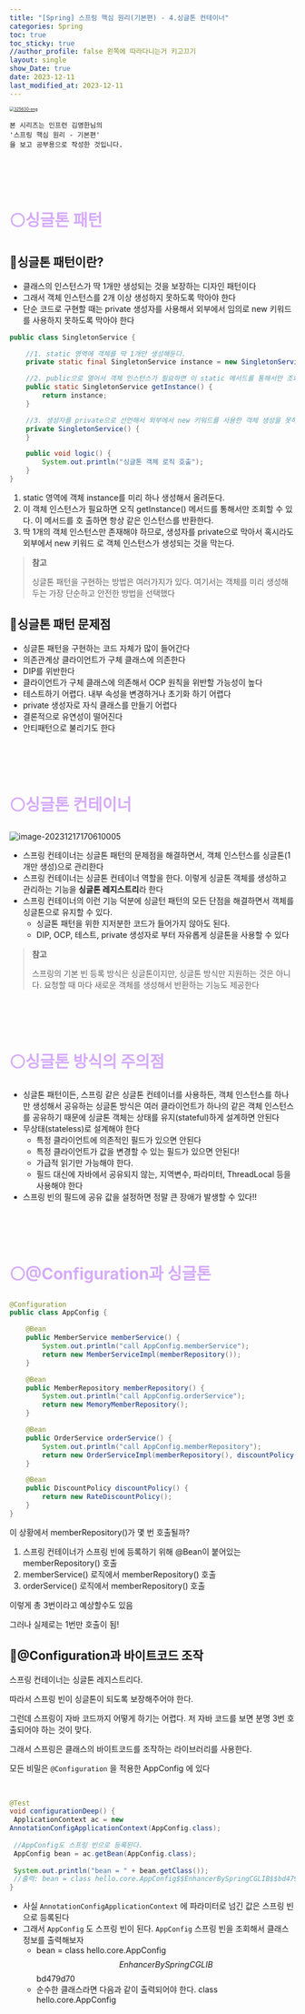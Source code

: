 ```yaml
---
title: "[Spring] 스프링 핵심 원리(기본편) - 4.싱글톤 컨테이너"
categories: Spring
toc: true
toc_sticky: true
//author_profile: false 왼쪽에 따라다니는거 키고끄기
layout: single
show_Date: true
date: 2023-12-11
last_modified_at: 2023-12-11
---
```


<a href="https://www.inflearn.com/course/%EC%8A%A4%ED%94%84%EB%A7%81-%ED%95%B5%EC%8B%AC-%EC%9B%90%EB%A6%AC-%EA%B8%B0%EB%B3%B8%ED%8E%B8" target="_blank">
  <img src="./../../assets/images/2023-12-08-SpringCoreOop/cr.png" alt="325630-eng" style="zoom: 50%;" />
</a>

```
본 시리즈는 인프런 김영한님의
'스프링 핵심 원리 - 기본편'
을 보고 공부용으로 작성한 것입니다.
```

<br>

<br>

<br>

# <span style="color: #D6ABFA;">⚪싱글톤 패턴</span>

## 🔹싱글톤 패턴이란?

- 클래스의 인스턴스가 딱 1개만 생성되는 것을 보장하는 디자인 패턴이다
- 그래서 객체 인스턴스를 2개 이상 생성하지 못하도록 막아야 한다
- 단순 코드로 구현할 때는 private 생성자를 사용해서 외부에서 임의로 new 키워드를 사용하지 못하도록 막아야 한다

```java
public class SingletonService {

    //1. static 영역에 객체를 딱 1개만 생성해둔다.
    private static final SingletonService instance = new SingletonService();

    //2. public으로 열어서 객체 인스턴스가 필요하면 이 static 메서드를 통해서만 조회하도록 허용한다.
    public static SingletonService getInstance() {
        return instance;
    }

    //3. 생성자를 private으로 선언해서 외부에서 new 키워드를 사용한 객체 생성을 못하게 막는다.
    private SingletonService() {
    }

    public void logic() {
        System.out.println("싱글톤 객체 로직 호출");
    }
}
```

1. static 영역에 객체 instance를 미리 하나 생성해서 올려둔다.
2. 이 객체 인스턴스가 필요하면 오직 getInstance() 메서드를 통해서만 조회할 수 있다. 이 메서드를 호 출하면 항상 같은 인스턴스를 반환한다.
3. 딱 1개의 객체 인스턴스만 존재해야 하므로, 생성자를 private으로 막아서 혹시라도 외부에서 new 키워드 로 객체 인스턴스가 생성되는 것을 막는다.

> **참고**
>
> 싱글톤 패턴을 구현하는 방법은 여러가지가 있다. 여기서는 객체를 미리 생성해두는 가장 단순하고 안전한 방법을 선택했다

## 🔹싱글톤 패턴 문제점

- 싱글톤 패턴을 구현하는 코드 자체가 많이 들어간다
- 의존관계상 클라이언트가 구체 클래스에 의존한다
- DIP를 위반한다
- 클라이언트가 구체 클래스에 의존해서 OCP 원칙을 위반할 가능성이 높다
- 테스트하기 어렵다. 내부 속성을 변경하거나 초기화 하기 어렵다
- private 생성자로 자식 클래스를 만들기 어렵다 
- 결론적으로 유연성이 떨어진다
- 안티패턴으로 불리기도 한다

<br>

<br>

<br>

# <span style="color: #D6ABFA;">⚪싱글톤 컨테이너</span>

![image-20231217170610005](./../../assets/images/2023-12-11-Spring/image-20231217170610005.png)

- 스프링 컨테이너는 싱글톤 패턴의 문제점을 해결하면서, 객체 인스턴스를 싱글톤(1개만 생성)으로 관리한다
- 스프링 컨테이너는 싱글톤 컨테이너 역할을 한다. 이렇게 싱글톤 객체를 생성하고 관리하는 기능을 **싱글톤 레지스트리**라 한다
- 스프링 컨테이너의 이런 기능 덕분에 싱글턴 패턴의 모든 단점을 해결하면서 객체를 싱글톤으로 유지할 수 있다. 
  - 싱글톤 패턴을 위한 지저분한 코드가 들어가지 않아도 된다. 
  - DIP, OCP, 테스트, private 생성자로 부터 자유롭게 싱글톤을 사용할 수 있다

> **참고**
>
> 스프링의 기본 빈 등록 방식은 싱글톤이지만, 싱글톤 방식만 지원하는 것은 아니다. 요청할 때 마다 새로운 객체를 생성해서 반환하는 기능도 제공한다

<br>

<br>

<br>

# <span style="color: #D6ABFA;">⚪싱글톤 방식의 주의점</span>

- 싱글톤 패턴이든, 스프링 같은 싱글톤 컨테이너를 사용하든, 객체 인스턴스를 하나만 생성해서 공유하는 싱글톤 방식은 여러 클라이언트가 하나의 같은 객체 인스턴스를 공유하기 때문에 싱글톤 객체는 상태를 유지(stateful)하게 설계하면 안된다
- 무상태(stateless)로 설계해야 한다
  - 특정 클라이언트에 의존적인 필드가 있으면 안된다
  - 특정 클라이언트가 값을 변경할 수 있는 필드가 있으면 안된다!
  - 가급적 읽기만 가능해야 한다.
  - 필드 대신에 자바에서 공유되지 않는, 지역변수, 파라미터, ThreadLocal 등을 사용해야 한다
- 스프링 빈의 필드에 공유 값을 설정하면 정말 큰 장애가 발생할 수 있다!!

<br>

<br>

<br>

# <span style="color: #D6ABFA;">⚪@Configuration과 싱글톤</span>

```java
@Configuration
public class AppConfig {

    @Bean
    public MemberService memberService() {
        System.out.println("call AppConfig.memberService");
        return new MemberServiceImpl(memberRepository());
    }

    @Bean
    public MemberRepository memberRepository() {
        System.out.println("call AppConfig.orderService");
        return new MemoryMemberRepository();
    }

    @Bean
    public OrderService orderService() {
        System.out.println("call AppConfig.memberRepository");
        return new OrderServiceImpl(memberRepository(), discountPolicy());
    }

    @Bean
    public DiscountPolicy discountPolicy() {
        return new RateDiscountPolicy();
    }
}
```

이 상황에서 memberRepository()가 몇 번 호출될까?

1. 스프링 컨테이너가 스프링 빈에 등록하기 위해 @Bean이 붙어있는 memberRepository() 호출 
2. memberService() 로직에서 memberRepository() 호출 
3. orderService() 로직에서 memberRepository() 호출

이렇게 총 3번이라고 예상할수도 있음

그러나 실제로는 1번만 호출이 됨!

## 🔹@Configuration과 바이트코드 조작

스프링 컨테이너는 싱글톤 레지스트리다.

따라서 스프링 빈이 싱글톤이 되도록 보장해주어야 한다. 

그런데 스프링이 자바 코드까지 어떻게 하기는 어렵다. 저 자바 코드를 보면 분명 3번 호출되어야 하는 것이 맞다. 

그래서 스프링은 클래스의 바이트코드를 조작하는 라이브러리를 사용한다. 

모든 비밀은 ```@Configuration``` 을 적용한 AppConfig 에 있다

<br>

```java
@Test
void configurationDeep() {
 ApplicationContext ac = new
AnnotationConfigApplicationContext(AppConfig.class);
    
 //AppConfig도 스프링 빈으로 등록된다.
 AppConfig bean = ac.getBean(AppConfig.class);
 
 System.out.println("bean = " + bean.getClass());
 //출력: bean = class hello.core.AppConfig$$EnhancerBySpringCGLIB$$bd479d70
}
```

- 사실 ```AnnotationConfigApplicationContext``` 에 파라미터로 넘긴 값은 스프링 빈으로 등록된다
- 그래서 ```AppConfig``` 도 스프링 빈이 된다. ```AppConfig``` 스프링 빈을 조회해서 클래스 정보를 출력해보자
  - bean = class hello.core.AppConfig$$EnhancerBySpringCGLIB$$bd479d70
  - 순수한 클래스라면 다음과 같이 출력되어야 한다. class hello.core.AppConfig
